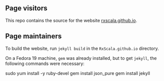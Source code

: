 
## Page visitors

This repo contains the source for the website [rxscala.github.io](http://rxscala.github.io/).

## Page maintainers

To build the website, run `jekyll build` in the `RxScala.github.io` directory.

On a Fedora 19 machine, `gem` was already installed, but to get `jekyll`, the following commands were necessary:

sudo yum install -y ruby-devel
gem install json_pure
gem install jekyll

